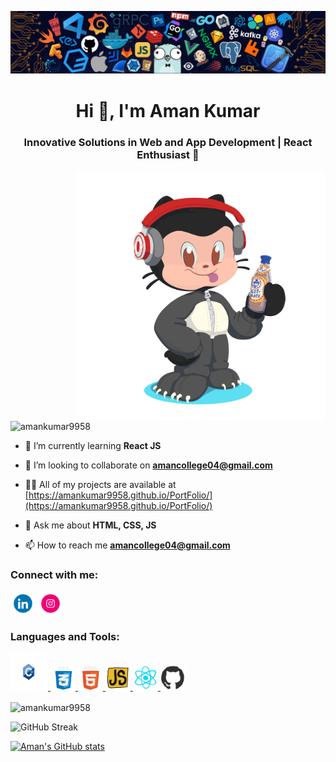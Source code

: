 [![MasterHead](https://github.com/AmanKumar9958/AmanKumar9958/blob/main/assets/git_banner.png)](https://amankumar9958.github.io/PortFolio)
<h1 align="center">Hi 👋, I'm Aman Kumar</h1>
<h3 align="center">Innovative Solutions in Web and App Development | React Enthusiast 🚀</h3>
<img alt="Coding" align="right" width="400" src="https://github.com/AmanKumar9958/AmanKumar9958/blob/main/assets/avtar.png">

<p align="left"> <img src="https://komarev.com/ghpvc/?username=amankumar9958&label=Profile%20views&color=0e75b6&style=flat" alt="amankumar9958" /> </p>

- 🌱 I’m currently learning **React JS**

- 👯 I’m looking to collaborate on **amancollege04@gmail.com**

- 👨‍💻 All of my projects are available at [https://amankumar9958.github.io/PortFolio/](https://amankumar9958.github.io/PortFolio/)

- 💬 Ask me about **HTML, CSS, JS**

- 📫 How to reach me **amancollege04@gmail.com**

<h3 align="left">Connect with me:</h3>
<p align="left">
<a href="https://linkedin.com/in/aman-kumar-39a7b7292" target="blank"><img align="center" src="https://github.com/AmanKumar9958/AmanKumar9958/blob/main/assets/git_linkedIn.gif" alt="LinkedIn" height="40" width="40" /></a>
<a href="https://instagram.com/amank_kabaddi_04" target="blank"><img align="center" src="https://github.com/AmanKumar9958/AmanKumar9958/blob/main/assets/git_insta.gif" alt="Instagram" height="40" width="40" /></a>
</p>

<h3 align="left">Languages and Tools:</h3>
<p align="left">
<a href="https://www.w3schools.com/cpp/" target="_blank" rel="noreferrer"> <img src="https://github.com/AmanKumar9958/AmanKumar9958/blob/main/assets/git_cpp.gif" alt="C++" width="60" height="60"/> </a> 
<a href="https://www.w3schools.com/css/" target="_blank" rel="noreferrer"> <img src="https://github.com/AmanKumar9958/AmanKumar9958/blob/main/assets/git_css.gif" alt="CSS" width="40" height="40"/> </a> 
<a href="https://www.w3.org/html/" target="_blank" rel="noreferrer"> <img src="https://github.com/AmanKumar9958/AmanKumar9958/blob/main/assets/git_html.gif" alt="HTML" width="40" height="40"/> </a> 
<a href="https://developer.mozilla.org/en-US/docs/Web/JavaScript" target="_blank" rel="noreferrer"> <img src="https://github.com/AmanKumar9958/AmanKumar9958/blob/main/assets/git_JS.gif" alt="JavaScript" width="40" height="40"/> </a> 
<a href="https://reactjs.org/" target="_blank" rel="noreferrer"> <img src="https://github.com/AmanKumar9958/AmanKumar9958/blob/main/assets/git_react.gif" alt="React" width="40" height="40"/> </a>
<a href="https://github.com/AmanKumar9958" target="_blank" rel="noreferrer"> <img src="https://github.com/AmanKumar9958/AmanKumar9958/blob/main/assets/git_git.gif" alt="GitHub" width="40" height="40"/> </a>  
</p>

<p><img align="center" src="https://github-readme-stats.vercel.app/api/top-langs?username=amankumar9958&show_icons=true&locale=en&layout=compact" alt="amankumar9958" /></p>

![GitHub Streak](https://github-readme-streak-stats-eight.vercel.app/?user=AmanKumar9958)

[![Aman's GitHub stats](https://github-readme-stats.vercel.app/api?username=AmanKumar9958)](https://github.com/anuraghazra/github-readme-stats)
